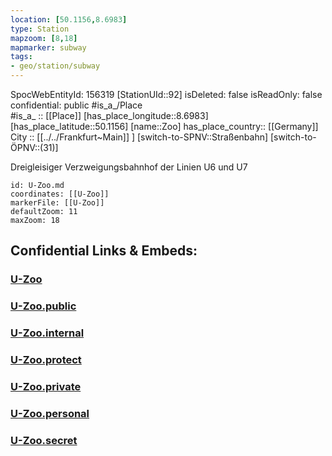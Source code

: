 ```yaml
---
location: [50.1156,8.6983] 
type: Station 
mapzoom: [8,18] 
mapmarker: subway 
tags:
- geo/station/subway
---
```

SpocWebEntityId: 156319
[StationUId::92] 
isDeleted: false
isReadOnly: false
confidential: public
#is_a_/Place  
#is_a_ :: [[Place]] 
[has_place_longitude::8.6983] 
[has_place_latitude::50.1156] 
[name::Zoo] 
has_place_country:: [[Germany]]  
City :: [[../../Frankfurt~Main]] ] 
[switch-to-SPNV::Straßenbahn] 
[switch-to-ÖPNV::(31)] 

Dreigleisiger Verzweigungsbahnhof der Linien U6 und U7

```leaflet
id: U-Zoo.md
coordinates: [[U-Zoo]] 
markerFile: [[U-Zoo]] 
defaultZoom: 11 
maxZoom: 18
```


## Confidential Links & Embeds: 

### [U-Zoo](/_Standards/Earth/Continent/Europe/Europe~Central/Germany/Germany~West/Hessen/counties~Hessen/Frankfurt~Main/Stations-FFM~U/U-Zoo.md) 

### [U-Zoo.public](/_public/Earth/Continent/Europe/Europe~Central/Germany/Germany~West/Hessen/counties~Hessen/Frankfurt~Main/Stations-FFM~U/U-Zoo.public.md) 

### [U-Zoo.internal](/_internal/Earth/Continent/Europe/Europe~Central/Germany/Germany~West/Hessen/counties~Hessen/Frankfurt~Main/Stations-FFM~U/U-Zoo.internal.md) 

### [U-Zoo.protect](/_protect/Earth/Continent/Europe/Europe~Central/Germany/Germany~West/Hessen/counties~Hessen/Frankfurt~Main/Stations-FFM~U/U-Zoo.protect.md) 

### [U-Zoo.private](/_private/Earth/Continent/Europe/Europe~Central/Germany/Germany~West/Hessen/counties~Hessen/Frankfurt~Main/Stations-FFM~U/U-Zoo.private.md) 

### [U-Zoo.personal](/_personal/Earth/Continent/Europe/Europe~Central/Germany/Germany~West/Hessen/counties~Hessen/Frankfurt~Main/Stations-FFM~U/U-Zoo.personal.md) 

### [U-Zoo.secret](/_secret/Earth/Continent/Europe/Europe~Central/Germany/Germany~West/Hessen/counties~Hessen/Frankfurt~Main/Stations-FFM~U/U-Zoo.secret.md)

